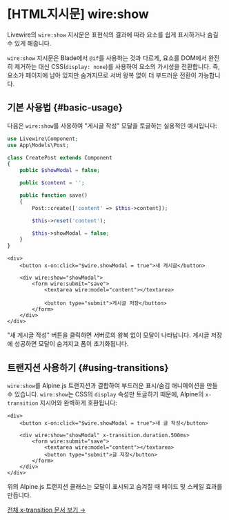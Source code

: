 # [HTML지시문] wire:show
Livewire의 `wire:show` 지시문은 표현식의 결과에 따라 요소를 쉽게 표시하거나 숨길 수 있게 해줍니다.

`wire:show` 지시문은 Blade에서 `@if`를 사용하는 것과 다르게, 요소를 DOM에서 완전히 제거하는 대신 CSS(`display: none`)를 사용하여 요소의 가시성을 전환합니다. 즉, 요소가 페이지에 남아 있지만 숨겨지므로 서버 왕복 없이 더 부드러운 전환이 가능합니다.

## 기본 사용법 {#basic-usage}

다음은 `wire:show`를 사용하여 "게시글 작성" 모달을 토글하는 실용적인 예시입니다:

```php
use Livewire\Component;
use App\Models\Post;

class CreatePost extends Component
{
    public $showModal = false;

    public $content = '';

    public function save()
    {
        Post::create(['content' => $this->content]);

        $this->reset('content');

        $this->showModal = false;
    }
}
```

```blade
<div>
    <button x-on:click="$wire.showModal = true">새 게시글</button>

    <div wire:show="showModal">
        <form wire:submit="save">
            <textarea wire:model="content"></textarea>

            <button type="submit">게시글 저장</button>
        </form>
    </div>
</div>
```

"새 게시글 작성" 버튼을 클릭하면 서버로의 왕복 없이 모달이 나타납니다. 게시글 저장에 성공하면 모달이 숨겨지고 폼이 초기화됩니다.

## 트랜지션 사용하기 {#using-transitions}

`wire:show`를 Alpine.js 트랜지션과 결합하여 부드러운 표시/숨김 애니메이션을 만들 수 있습니다. `wire:show`는 CSS의 `display` 속성만 토글하기 때문에, Alpine의 `x-transition` 지시어와 완벽하게 호환됩니다:

```blade
<div>
    <button x-on:click="$wire.showModal = true">새 글 작성</button>

    <div wire:show="showModal" x-transition.duration.500ms>
        <form wire:submit="save">
            <textarea wire:model="content"></textarea>
            <button type="submit">글 저장</button>
        </form>
    </div>
</div>
```

위의 Alpine.js 트랜지션 클래스는 모달이 표시되고 숨겨질 때 페이드 및 스케일 효과를 만듭니다.

[전체 x-transition 문서 보기 →](https://alpinejs.dev/directives/transition)
